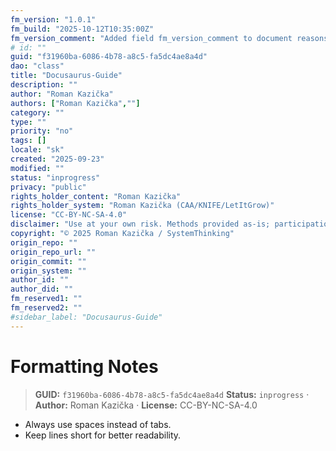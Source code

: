 ```yaml
---
fm_version: "1.0.1"
fm_build: "2025-10-12T10:35:00Z"
fm_version_comment: "Added field fm_version_comment to document reasons for FM updates"
# id: ""
guid: "f31960ba-6086-4b78-a8c5-fa5dc4ae8a4d"
dao: "class"
title: "Docusaurus-Guide"
description: ""
author: "Roman Kazička"
authors: ["Roman Kazička",""]
category: ""
type: ""
priority: "no"
tags: []
locale: "sk"
created: "2025-09-23"
modified: ""
status: "inprogress"
privacy: "public"
rights_holder_content: "Roman Kazička"
rights_holder_system: "Roman Kazička (CAA/KNIFE/LetItGrow)"
license: "CC-BY-NC-SA-4.0"
disclaimer: "Use at your own risk. Methods provided as-is; participation is voluntary and context-aware."
copyright: "© 2025 Roman Kazička / SystemThinking"
origin_repo: ""
origin_repo_url: ""
origin_commit: ""
origin_system: ""
author_id: ""
author_did: ""
fm_reserved1: ""
fm_reserved2: ""
#sidebar_label: "Docusaurus-Guide"
---
```

# Formatting Notes

<!-- fm-visible: start -->
> **GUID:** `f31960ba-6086-4b78-a8c5-fa5dc4ae8a4d`
> **Status:** `inprogress` · **Author:** Roman Kazička · **License:** CC-BY-NC-SA-4.0
<!-- fm-visible: end -->

- Always use spaces instead of tabs.
- Keep lines short for better readability.
